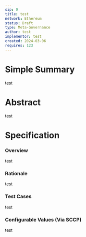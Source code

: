 ```yaml
---
sip: 0
title: test
network: Ethereum
status: Draft
type: Meta-Governance
author: test
implementor: test
created: 2024-03-06
requires: 123
---
```


# Simple Summary

<p>test</p>

# Abstract

<p>test</p>

# Specification


### Overview

<p>test</p>

### Rationale

<p>test</p>

### Test Cases

<p>test</p>


### Configurable Values (Via SCCP)

<p>test</p>